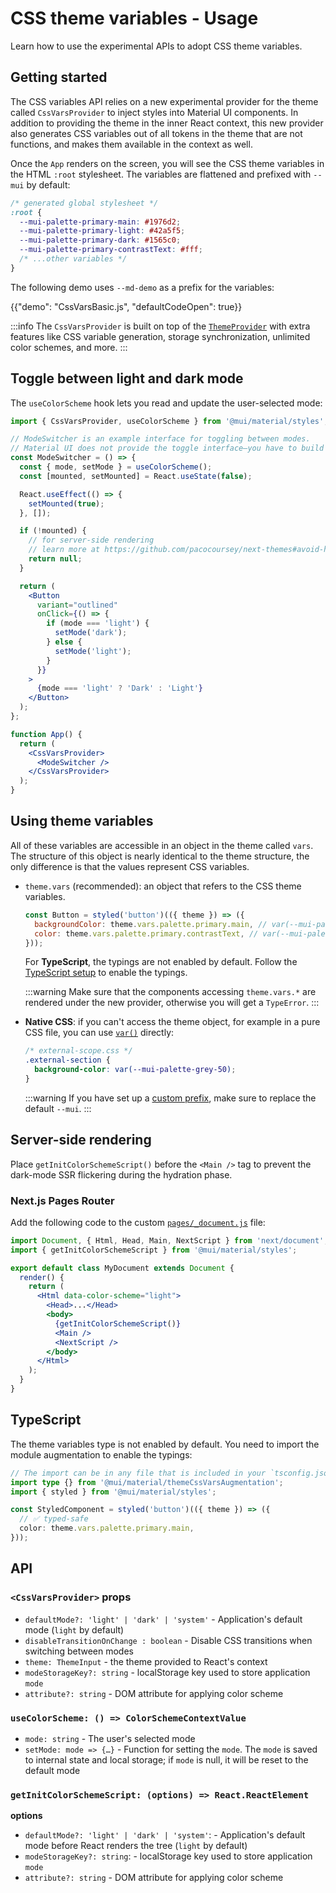 # CSS theme variables - Usage

<p class="description">Learn how to use the experimental APIs to adopt CSS theme variables.</p>

## Getting started

The CSS variables API relies on a new experimental provider for the theme called `CssVarsProvider` to inject styles into Material UI components.
In addition to providing the theme in the inner React context, this new provider also generates CSS variables out of all tokens in the theme that are not functions, and makes them available in the context as well.

Once the `App` renders on the screen, you will see the CSS theme variables in the HTML `:root` stylesheet.
The variables are flattened and prefixed with `--mui` by default:

```css
/* generated global stylesheet */
:root {
  --mui-palette-primary-main: #1976d2;
  --mui-palette-primary-light: #42a5f5;
  --mui-palette-primary-dark: #1565c0;
  --mui-palette-primary-contrastText: #fff;
  /* ...other variables */
}
```

The following demo uses `--md-demo` as a prefix for the variables:

{{"demo": "CssVarsBasic.js", "defaultCodeOpen": true}}

:::info
The `CssVarsProvider` is built on top of the [`ThemeProvider`](/material-ui/customization/theming/#themeprovider) with extra features like CSS variable generation, storage synchronization, unlimited color schemes, and more.
:::

## Toggle between light and dark mode

The `useColorScheme` hook lets you read and update the user-selected mode:

```jsx
import { CssVarsProvider, useColorScheme } from '@mui/material/styles';

// ModeSwitcher is an example interface for toggling between modes.
// Material UI does not provide the toggle interface—you have to build it yourself.
const ModeSwitcher = () => {
  const { mode, setMode } = useColorScheme();
  const [mounted, setMounted] = React.useState(false);

  React.useEffect(() => {
    setMounted(true);
  }, []);

  if (!mounted) {
    // for server-side rendering
    // learn more at https://github.com/pacocoursey/next-themes#avoid-hydration-mismatch
    return null;
  }

  return (
    <Button
      variant="outlined"
      onClick={() => {
        if (mode === 'light') {
          setMode('dark');
        } else {
          setMode('light');
        }
      }}
    >
      {mode === 'light' ? 'Dark' : 'Light'}
    </Button>
  );
};

function App() {
  return (
    <CssVarsProvider>
      <ModeSwitcher />
    </CssVarsProvider>
  );
}
```

## Using theme variables

All of these variables are accessible in an object in the theme called `vars`.
The structure of this object is nearly identical to the theme structure, the only difference is that the values represent CSS variables.

- `theme.vars` (recommended): an object that refers to the CSS theme variables.

  ```js
  const Button = styled('button')(({ theme }) => ({
    backgroundColor: theme.vars.palette.primary.main, // var(--mui-palette-primary-main)
    color: theme.vars.palette.primary.contrastText, // var(--mui-palette-primary-contrastText)
  }));
  ```

  For **TypeScript**, the typings are not enabled by default.
  Follow the [TypeScript setup](#typescript) to enable the typings.

  :::warning
  Make sure that the components accessing `theme.vars.*` are rendered under the new provider, otherwise you will get a `TypeError`.
  :::

- **Native CSS**: if you can't access the theme object, for example in a pure CSS file, you can use [`var()`](https://developer.mozilla.org/en-US/docs/Web/CSS/var) directly:

  ```css
  /* external-scope.css */
  .external-section {
    background-color: var(--mui-palette-grey-50);
  }
  ```

  :::warning
  If you have set up a [custom prefix](/material-ui/customization/css-theme-variables/customization/#changing-variable-prefixes), make sure to replace the default `--mui`.
  :::

## Server-side rendering

Place `getInitColorSchemeScript()` before the `<Main />` tag to prevent the dark-mode SSR flickering during the hydration phase.

### Next.js Pages Router

Add the following code to the custom [`pages/_document.js`](https://nextjs.org/docs/pages/building-your-application/routing/custom-document) file:

```jsx
import Document, { Html, Head, Main, NextScript } from 'next/document';
import { getInitColorSchemeScript } from '@mui/material/styles';

export default class MyDocument extends Document {
  render() {
    return (
      <Html data-color-scheme="light">
        <Head>...</Head>
        <body>
          {getInitColorSchemeScript()}
          <Main />
          <NextScript />
        </body>
      </Html>
    );
  }
}
```

## TypeScript

The theme variables type is not enabled by default. You need to import the module augmentation to enable the typings:

```ts
// The import can be in any file that is included in your `tsconfig.json`
import type {} from '@mui/material/themeCssVarsAugmentation';
import { styled } from '@mui/material/styles';

const StyledComponent = styled('button')(({ theme }) => ({
  // ✅ typed-safe
  color: theme.vars.palette.primary.main,
}));
```

## API

### `<CssVarsProvider>` props

- `defaultMode?: 'light' | 'dark' | 'system'` - Application's default mode (`light` by default)
- `disableTransitionOnChange : boolean` - Disable CSS transitions when switching between modes
- `theme: ThemeInput` - the theme provided to React's context
- `modeStorageKey?: string` - localStorage key used to store application `mode`
- `attribute?: string` - DOM attribute for applying color scheme

### `useColorScheme: () => ColorSchemeContextValue`

- `mode: string` - The user's selected mode
- `setMode: mode => {…}` - Function for setting the `mode`. The `mode` is saved to internal state and local storage; if `mode` is null, it will be reset to the default mode

### `getInitColorSchemeScript: (options) => React.ReactElement`

**options**

- `defaultMode?: 'light' | 'dark' | 'system'`: - Application's default mode before React renders the tree (`light` by default)
- `modeStorageKey?: string`: - localStorage key used to store application `mode`
- `attribute?: string` - DOM attribute for applying color scheme
